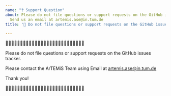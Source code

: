 ```yaml
---
name: "❓ Support Question"
about: Please do not file questions or support requests on the GitHub issues tracker.
  Send us an email at artemis.ase@in.tum.de
title: '🛑 Do not file questions or support requests on the GitHub issues tracker.'

---
```


🛑🛑🛑🛑🛑🛑🛑🛑🛑🛑🛑🛑🛑🛑🛑🛑🛑🛑🛑🛑🛑🛑🛑🛑🛑🛑🛑

Please do not file questions or support requests on the GitHub issues tracker.

Please contact the ArTEMiS Team using Email at artemis.ase@in.tum.de

Thank you!

🛑🛑🛑🛑🛑🛑🛑🛑🛑🛑🛑🛑🛑🛑🛑🛑🛑🛑🛑🛑🛑🛑🛑🛑🛑🛑🛑
